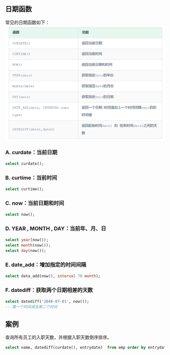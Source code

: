 ## 日期函数
常见的日期函数如下：
![](../image/7.png)
### A. curdate：当前日期
```SQL
select curdate();
```
### B. curtime：当前时间
```SQL
select curtime();
```
### C. now：当前日期和时间
```SQL
select now();
```
### D. YEAR , MONTH , DAY：当前年、月、日
```SQL
select year(now());
select month(now());
select day(now());
```
### E. date_add：增加指定的时间间隔
```SQL
select data_add(now(), interval 70 month);
```
### F. datediff：获取两个日期相差的天数
```SQL
select datediff('2046-07-01', now());
-- 第一个时间减去第二个时间
```
## 案例
查询所有员工的入职天数，并根据入职天数倒序排序。
```SQL
select name, datediff(curdate(), entrydate)  from emp order by entrydate desc;
```